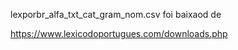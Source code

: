 lexporbr_alfa_txt_cat_gram_nom.csv foi baixaod de 

https://www.lexicodoportugues.com/downloads.php
